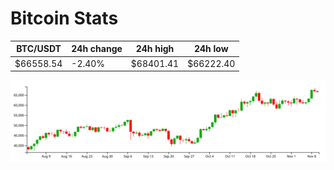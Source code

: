 # Bitcoin Stats

BTC/USDT|24h change|24h high|24h low|
|---|---|---|---|
|$66558.54|-2.40%|$68401.41|$66222.40|

<img src="./chart.svg">
